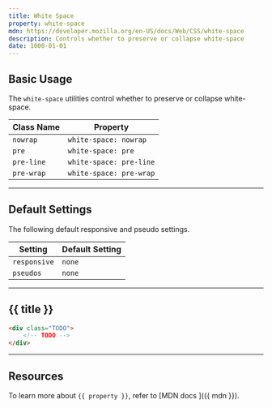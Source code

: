 ```yaml
---
title: White Space
property: white-space
mdn: https://developer.mozilla.org/en-US/docs/Web/CSS/white-space
description: Controls whether to preserve or collapse white-space
date: 1000-01-01
---
```


## Basic Usage

The `white-space` utilities control whether to preserve or collapse white-space.

| Class Name | Property                |
| ---------- | ----------------------- |
| `nowrap`   | `white-space: nowrap`   |
| `pre`      | `white-space: pre`      |
| `pre-line` | `white-space: pre-line` |
| `pre-wrap` | `white-space: pre-wrap` |

---

## Default Settings

The following default responsive and pseudo settings.

| Setting      | Default Setting |
| ------------ | --------------- |
| `responsive` | `none`          |
| `pseudos`    | `none`          |

---

## {{ title }}

<div class="bg-silver-200 p-20 h-256 radius-md flex flex-wrap align-content-center">
  <!-- ... -->
</div>

```html
<div class="TODO">
	<!-- TODO -->
</div>
```

---

## Resources

To learn more about `{{ property }}`, refer to [MDN docs <i class="far fa-external-link ml-6"></i>]({{ mdn }}).
